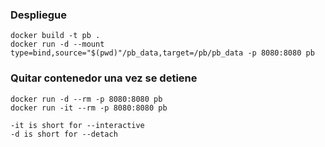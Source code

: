 ### Despliegue

```
docker build -t pb .
docker run -d --mount type=bind,source="$(pwd)"/pb_data,target=/pb/pb_data -p 8080:8080 pb
```

### Quitar contenedor una vez se detiene

```
docker run -d --rm -p 8080:8080 pb
docker run -it --rm -p 8080:8080 pb

-it is short for --interactive
-d is short for --detach
```
